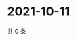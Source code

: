 # 2021-10-11

共 0 条

<!-- BEGIN WEIBO -->
<!-- 最后更新时间 Mon Oct 11 2021 20:21:39 GMT+0800 (China Standard Time) -->

<!-- END WEIBO -->
